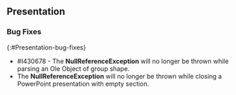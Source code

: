 ## Presentation

### Bug Fixes
{:#Presentation-bug-fixes}

* \#I430678 - The **NullReferenceException** will no longer be thrown while parsing an Ole Object of group shape.
* The **NullReferenceException** will no longer be thrown while closing a PowerPoint presentation with empty section.